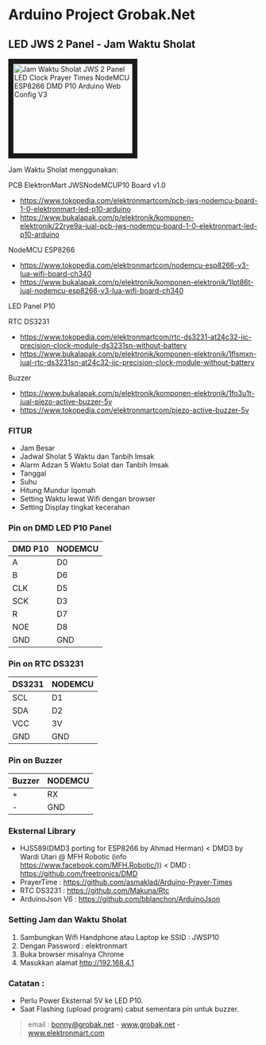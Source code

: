# Arduino Project Grobak.Net

## LED JWS 2 Panel - Jam Waktu Sholat

<a href="http://www.youtube.com/watch?feature=player_embedded&v=HxDZwUOh890" target="_blank"><img src="http://img.youtube.com/vi/HxDZwUOh890/0.jpg" 
alt="Jam Waktu Sholat JWS 2 Panel LED Clock Prayer Times NodeMCU ESP8266 DMD P10 Arduino Web Config V3" width="240" height="180" border="10" /></a>

Jam Waktu Sholat menggunakan: 

PCB ElektronMart JWSNodeMCUP10 Board v1.0
- https://www.tokopedia.com/elektronmartcom/pcb-jws-nodemcu-board-1-0-elektronmart-led-p10-arduino
- https://www.bukalapak.com/p/elektronik/komponen-elektronik/22rye9a-jual-pcb-jws-nodemcu-board-1-0-elektronmart-led-p10-arduino

NodeMCU ESP8266
- https://www.tokopedia.com/elektronmartcom/nodemcu-esp8266-v3-lua-wifi-board-ch340
- https://www.bukalapak.com/p/elektronik/komponen-elektronik/1lpt86t-jual-nodemcu-esp8266-v3-lua-wifi-board-ch340

LED Panel P10

RTC DS3231
- https://www.tokopedia.com/elektronmartcom/rtc-ds3231-at24c32-iic-precision-clock-module-ds3231sn-without-battery
- https://www.bukalapak.com/p/elektronik/komponen-elektronik/1flsmxn-jual-rtc-ds3231sn-at24c32-iic-precision-clock-module-without-battery

Buzzer
- https://www.bukalapak.com/p/elektronik/komponen-elektronik/1fo3u1t-jual-piezo-active-buzzer-5v
- https://www.tokopedia.com/elektronmartcom/piezo-active-buzzer-5v

### FITUR

- Jam Besar
- Jadwal Sholat 5 Waktu dan Tanbih Imsak
- Alarm Adzan 5 Waktu Solat dan Tanbih Imsak
- Tanggal
- Suhu
- Hitung Mundur Iqomah
- Setting Waktu lewat Wifi dengan browser
- Setting Display tingkat kecerahan

### Pin on DMD LED P10 Panel

| DMD P10 | NODEMCU | 
| ------- | ------- |
| A       | D0      |                                                 
| B       | D6      |
| CLK     | D5      |
| SCK     | D3      |                            
| R       | D7      |
| NOE     | D8      |
| GND     | GND     |

### Pin on RTC DS3231

| DS3231 | NODEMCU |
| ------ | ------- |
| SCL    | D1      |
| SDA    | D2      |
| VCC    | 3V      |
| GND    | GND     |

### Pin on Buzzer

| Buzzer | NODEMCU |
| ------ | ------- |
| +      | RX      |
| -      | GND     |

### Eksternal Library
- HJS589(DMD3 porting for ESP8266 by Ahmad Herman) < DMD3 by Wardi Utari @ MFH Robotic (info https://www.facebook.com/MFH.Robotic/)) < DMD : https://github.com/freetronics/DMD
- PrayerTime : https://github.com/asmaklad/Arduino-Prayer-Times
- RTC DS3231 : https://github.com/Makuna/Rtc
- ArduinoJson V6 : https://github.com/bblanchon/ArduinoJson

### Setting Jam dan Waktu Sholat
1. Sambungkan Wifi Handphone atau Laptop ke SSID : JWSP10
2. Dengan Password : elektronmart
3. Buka browser misalnya Chrome
4. Masukkan alamat http://192.168.4.1


### Catatan : 
- Perlu Power Eksternal 5V ke LED P10.
- Saat Flashing (upload program) cabut sementara pin untuk buzzer.

> email : bonny@grobak.net - www.grobak.net - www.elektronmart.com
